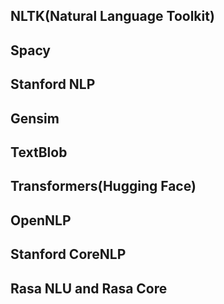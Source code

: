 ## NLTK(Natural Language Toolkit)
## Spacy
## Stanford NLP
## Gensim
## TextBlob
## Transformers(Hugging Face)
## OpenNLP
## Stanford CoreNLP
## Rasa NLU and Rasa Core
